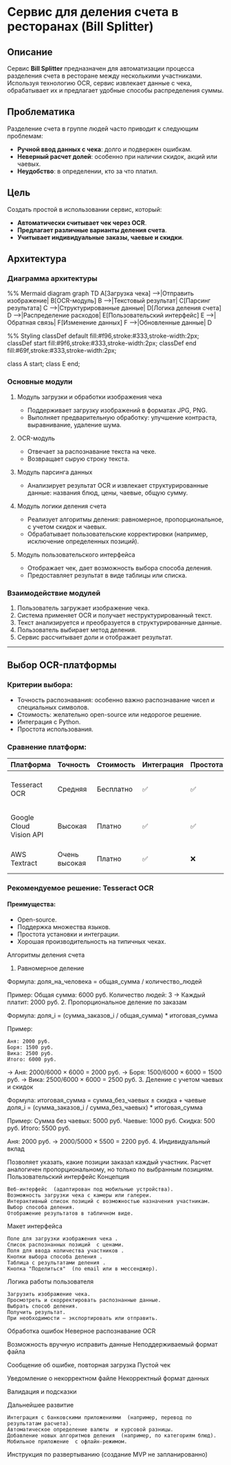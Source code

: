 # Сервис для деления счета в ресторанах (Bill Splitter)

## Описание

Сервис **Bill Splitter** предназначен для автоматизации процесса разделения счета в ресторане между несколькими участниками. Используя технологию OCR, сервис извлекает данные с чека, обрабатывает их и предлагает удобные способы распределения суммы.

## Проблематика

Разделение счета в группе людей часто приводит к следующим проблемам:
- **Ручной ввод данных с чека**: долго и подвержен ошибкам.
- **Неверный расчет долей**: особенно при наличии скидок, акций или чаевых.
- **Неудобство**: в определении, кто за что платил.

## Цель

Создать простой в использовании сервис, который:
- **Автоматически считывает чек через OCR**.
- **Предлагает различные варианты деления счета**.
- **Учитывает индивидуальные заказы, чаевые и скидки**.

## Архитектура

### Диаграмма архитектуры

%% Mermaid diagram
graph TD
  A[Загрузка чека] -->|Отправить изображение| B[OCR-модуль]
  B -->|Текстовый результат| C[Парсинг результата]
  C -->|Структурированные данные| D[Логика деления счета]
  D -->|Распределение расходов| E[Пользовательский интерфейс]
  E -->|Обратная связь| F[Изменение данных]
  F -->|Обновленные данные| D

  %% Styling
  classDef default fill:#f96,stroke:#333,stroke-width:2px;
  classDef start fill:#9f6,stroke:#333,stroke-width:2px;
  classDef end fill:#69f,stroke:#333,stroke-width:2px;

  class A start;
  class E end;
### Основные модули

1. Модуль загрузки и обработки изображения чека
   - Поддерживает загрузку изображений в форматах JPG, PNG.
   - Выполняет предварительную обработку: улучшение контраста, выравнивание, удаление шума.

2. OCR-модуль
   - Отвечает за распознавание текста на чеке.
   - Возвращает сырую строку текста.

3. Модуль парсинга данных
   - Анализирует результат OCR и извлекает структурированные данные: названия блюд, цены, чаевые, общую сумму.

4. Модуль логики деления счета
   - Реализует алгоритмы деления: равномерное, пропорциональное, с учетом скидок и чаевых.
   - Обрабатывает пользовательские корректировки (например, исключение определенных позиций).

5. Модуль пользовательского интерфейса
   - Отображает чек, дает возможность выбора способа деления.
   - Предоставляет результат в виде таблицы или списка.

### Взаимодействие модулей

1. Пользователь загружает изображение чека.
2. Система применяет OCR и получает неструктурированный текст.
3. Текст анализируется и преобразуется в структурированные данные.
4. Пользователь выбирает метод деления.
5. Сервис рассчитывает доли и отображает результат.

---

## Выбор OCR-платформы

### Критерии выбора:
- Точность распознавания: особенно важно распознавание чисел и специальных символов.
- Стоимость: желательно open-source или недорогое решение.
- Интеграция с Python.
- Простота использования.

### Сравнение платформ:

| Платформа              | Точность | Стоимость | Интеграция | Простота | Комментарий |
|------------------------|----------|-----------|------------|----------|-------------|
| Tesseract OCR          | Средняя  | Бесплатно | ✅         | ✅        | Хорошо работает с печатными чеками |
| Google Cloud Vision API| Высокая  | Платно    | ✅         | ✅        | Отличная точность, но требует API-ключа |
| AWS Textract           | Очень высокая | Платно | ✅         | ❌        | Мощный, но сложнее в настройке |

### Рекомендуемое решение: Tesseract OCR

#### Преимущества:
- Open-source.
- Поддержка множества языков.
- Простота установки и интеграции.
- Хорошая производительность на типичных чеках.

Алгоритмы деления счета 
1. Равномерное деление 

Формула: 
доля_на_человека = общая_сумма / количество_людей 

Пример: 
Общая сумма: 6000 руб.
Количество людей: 3
→ Каждый платит: 2000 руб. 
2. Пропорциональное деление по заказам 

Формула: 
доля_i = (сумма_заказов_i / общая_сумма) * итоговая_сумма 

Пример:    

    Аня: 2000 руб.
    Боря: 1500 руб.
    Вика: 2500 руб.
    Итого: 6000 руб.
     

→ Аня: 2000/6000 × 6000 = 2000 руб.
→ Боря: 1500/6000 × 6000 = 1500 руб.
→ Вика: 2500/6000 × 6000 = 2500 руб. 
3. Деление с учетом чаевых и скидок 

Формула: 
итоговая_сумма = сумма_без_чаевых ± скидка + чаевые
доля_i = (сумма_заказов_i / сумма_без_чаевых) * итоговая_сумма 

Пример: 
Сумма без чаевых: 5000 руб.
Чаевые: 1000 руб.
Скидка: 500 руб.
Итого: 5500 руб. 

Аня: 2000 руб. → 2000/5000 × 5500 = 2200 руб. 
4. Индивидуальный вклад 

Позволяет указать, какие позиции заказал каждый участник. Расчет аналогичен пропорциональному, но только по выбранным позициям. 
Пользовательский интерфейс 
Концепция 

    Веб-интерфейс  (адаптирован под мобильные устройства).
    Возможность загрузки чека с камеры или галереи.
    Интерактивный список позиций с возможностью назначения участникам.
    Выбор способа деления.
    Отображение результатов в табличном виде.
     

Макет интерфейса 

    Поле для загрузки изображения чека .
    Список распознанных позиций  с ценами.
    Поля для ввода количества участников .
    Кнопки выбора способа деления .
    Таблица с результатами деления .
    Кнопка "Поделиться"  (по email или в мессенджер).
     

Логика работы пользователя 

    Загрузить изображение чека.
    Просмотреть и скорректировать распознанные данные.
    Выбрать способ деления.
    Получить результат.
    При необходимости — экспортировать или отправить.
     

Обработка ошибок 
Неверное распознавание OCR
  
Возможность вручную исправить данные
Неподдерживаемый формат файла
  
Сообщение об ошибке, повторная загрузка
Пустой чек
  
Уведомление о некорректном файле
Некорректный формат данных
  
Валидация и подсказки
 
 
Дальнейшее развитие 

    Интеграция с банковскими приложениями  (например, перевод по результатам расчета).
    Автоматическое определение валюты  и курсовой разницы.
    Добавление новых алгоритмов деления  (например, по категориям блюд).
    Мобильное приложение  с офлайн-режимом.
     

Инструкция по развертыванию (создание MVP не запланированно)
